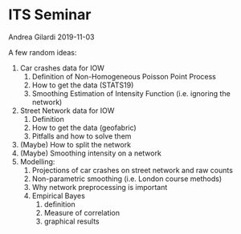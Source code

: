 ITS Seminar
================
Andrea Gilardi
2019-11-03

A few random ideas:

1.  Car crashes data for IOW
    1.  Definition of Non-Homogeneous Poisson Point Process
    2.  How to get the data (STATS19)
    3.  Smoothing Estimation of Intensity Function (i.e. ignoring the
        network)
2.  Street Network data for IOW
    1.  Definition
    2.  How to get the data (geofabric)
    3.  Pitfalls and how to solve them
3.  (Maybe) How to split the network
4.  (Maybe) Smoothing intensity on a network
5.  Modelling:
    1.  Projections of car crashes on street network and raw counts
    2.  Non-parametric smoothing (i.e. London course methods)
    3.  Why network preprocessing is important
    4.  Empirical Bayes
        1.  definition
        2.  Measure of correlation
        3.  graphical results
